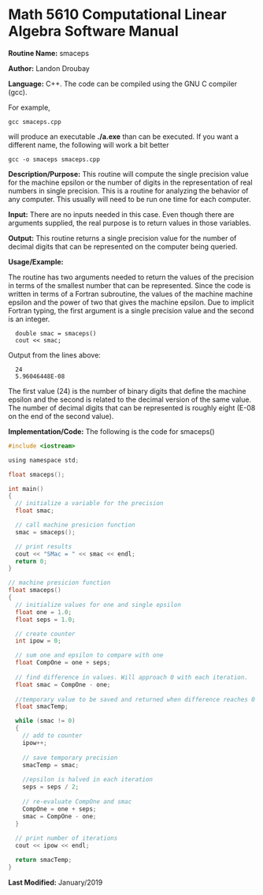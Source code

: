 # Math 5610 Computational Linear Algebra Software Manual

**Routine Name:**           smaceps

**Author:** Landon Droubay

**Language:** C++. The code can be compiled using the GNU C compiler (gcc).

For example,

    gcc smaceps.cpp

will produce an executable **./a.exe** than can be executed. If you want a different name, the following will work a bit
better

    gcc -o smaceps smaceps.cpp

**Description/Purpose:** This routine will compute the single precision value for the machine epsilon or the number of digits
in the representation of real numbers in single precision. This is a routine for analyzing the behavior of any computer. This
usually will need to be run one time for each computer.

**Input:** There are no inputs needed in this case. Even though there are arguments supplied, the real purpose is to
return values in those variables.

**Output:** This routine returns a single precision value for the number of decimal digits that can be represented on the
computer being queried.

**Usage/Example:**

The routine has two arguments needed to return the values of the precision in terms of the smallest number that can be
represented. Since the code is written in terms of a Fortran subroutine, the values of the machine machine epsilon and
the power of two that gives the machine epsilon. Due to implicit Fortran typing, the first argument is a single precision
value and the second is an integer.

      double smac = smaceps()
      cout << smac;

Output from the lines above:

      24   
      5.96046448E-08

The first value (24) is the number of binary digits that define the machine epsilon and the second is related to the
decimal version of the same value. The number of decimal digits that can be represented is roughly eight (E-08 on the
end of the second value).

**Implementation/Code:** The following is the code for smaceps()

```C
#include <iostream>

using namespace std;

float smaceps();

int main()
{
  // initialize a variable for the precision
  float smac;

  // call machine presicion function
  smac = smaceps();

  // print results
  cout << "SMac = " << smac << endl;
  return 0;
}

// machine presicion function
float smaceps()
{ 
  // initialize values for one and single epsilon
  float one = 1.0;
  float seps = 1.0;

  // create counter
  int ipow = 0;

  // sum one and epsilon to compare with one
  float CompOne = one + seps;
  
  // find difference in values. Will approach 0 with each iteration.
  float smac = CompOne - one;
  
  //temporary value to be saved and returned when difference reaches 0
  float smacTemp;

  while (smac != 0)
  {
    // add to counter
    ipow++;
    
    // save temporary precision
    smacTemp = smac;
    
    //epsilon is halved in each iteration
    seps = seps / 2;
   
    // re-evaluate CompOne and smac
    CompOne = one + seps;
    smac = CompOne - one;
  }
  
  // print number of iterations
  cout << ipow << endl;

  return smacTemp;
}
```
**Last Modified:** January/2019
